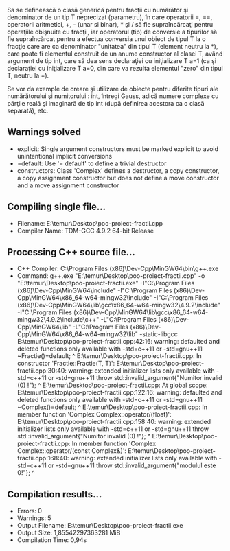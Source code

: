 Sa se definească o clasă generică pentru fracţii cu numărător şi denominator de un tip T neprecizat (parametru),
în care operatorii =, ==, operatorii aritmetici, +, - (unar si binar), * şi / să fie supraîncărcaţi
pentru operaţiile obişnuite cu fracţii,
iar operatorul (tip) de conversie a tipurilor să fie supraîncărcat pentru a efectua conversia unui obiect de tipul T  la o fracţie
care are ca denominator "unitatea" din tipul T (element neutru la *), care poate fi elementul construit de un anume constructor al clasei T,
având argument de tip int, care să dea sens declaraţiei cu iniţializare T a=1
(ca şi declaraţiei cu iniţializare T a=0, din care va rezulta elementul "zero" din tipul T, neutru la +).

Se vor da exemple de creare şi utilizare de obiecte pentru diferite tipuri ale numărătorului şi numitorului :
int, întregi Gauss, adică numere complexe cu părţile reală şi imaginară de tip int
(după definirea acestora ca o clasă separată), etc.



 Warnings solved
 --------
- explicit: Single argument constructors must be marked explicit to avoid unintentional implicit conversions
- =default: Use '= default' to define a trivial destructor
- constructors: Class 'Complex' defines a destructor, a copy constructor, a copy assignment constructor but does not define a move constructor and a move assignment constructor


 Compiling single file...
 --------
 - Filename: E:\temur\Desktop\poo-proiect-fractii.cpp
 - Compiler Name: TDM-GCC 4.9.2 64-bit Release

 Processing C++ source file...
 --------
 - C++ Compiler: C:\Program Files (x86)\Dev-Cpp\MinGW64\bin\g++.exe
 - Command: g++.exe "E:\temur\Desktop\poo-proiect-fractii.cpp" -o "E:\temur\Desktop\poo-proiect-fractii.exe"  -I"C:\Program Files (x86)\Dev-Cpp\MinGW64\include" -I"C:\Program Files (x86)\Dev-Cpp\MinGW64\x86_64-w64-mingw32\include" -I"C:\Program Files (x86)\Dev-Cpp\MinGW64\lib\gcc\x86_64-w64-mingw32\4.9.2\include" -I"C:\Program Files (x86)\Dev-Cpp\MinGW64\lib\gcc\x86_64-w64-mingw32\4.9.2\include\c++" -L"C:\Program Files (x86)\Dev-Cpp\MinGW64\lib" -L"C:\Program Files (x86)\Dev-Cpp\MinGW64\x86_64-w64-mingw32\lib" -static-libgcc
 E:\temur\Desktop\poo-proiect-fractii.cpp:42:16: warning: defaulted and deleted functions only available with -std=c++11 or -std=gnu++11
      ~Fractie()=default;
                 ^
 E:\temur\Desktop\poo-proiect-fractii.cpp: In constructor 'Fractie<T>::Fractie(T, T)':
 E:\temur\Desktop\poo-proiect-fractii.cpp:30:40: warning: extended initializer lists only available with -std=c++11 or -std=gnu++11
              throw std::invalid_argument{"Numitor invalid (0) !"};
                                         ^
 E:\temur\Desktop\poo-proiect-fractii.cpp: At global scope:
 E:\temur\Desktop\poo-proiect-fractii.cpp:122:16: warning: defaulted and deleted functions only available with -std=c++11 or -std=gnu++11
      ~Complex()=default;
                 ^
 E:\temur\Desktop\poo-proiect-fractii.cpp: In member function 'Complex Complex::operator/(float)':
 E:\temur\Desktop\poo-proiect-fractii.cpp:158:40: warning: extended initializer lists only available with -std=c++11 or -std=gnu++11
              throw std::invalid_argument{"Numitor invalid (0) !"};
                                         ^
 E:\temur\Desktop\poo-proiect-fractii.cpp: In member function 'Complex Complex::operator/(const Complex&)':
 E:\temur\Desktop\poo-proiect-fractii.cpp:168:40: warning: extended initializer lists only available with -std=c++11 or -std=gnu++11
              throw std::invalid_argument{"modulul este 0!"};
                                         ^

 Compilation results...
 --------
 - Errors: 0
 - Warnings: 5
 - Output Filename: E:\temur\Desktop\poo-proiect-fractii.exe
 - Output Size: 1,85542297363281 MiB
 - Compilation Time: 0,94s
